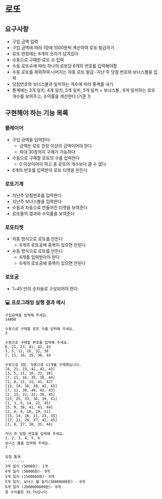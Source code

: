 # 로또

## 요구사항
- 구입 금액 입력
- 구입 금액에 따라 1장에 1000원씩 계산하여 로또 발급하기
- 로또 한장에는 6개의 숫자가 담겨있다
- 수동으로 구매한 로또 수 입력
- 수동 로또수에 따라 하나의 로또당 6개의 번호를 입력해야함
- 수동 로또를 제외하여 나머지는 자동 로또 발급
  -지난 주 당첨 번호와 보너스볼을 입력
- 당첨번호와 보너스볼과 일치하는 개수에 따라 통계를 내기
- 통계에는 3개 일치, 4개 일치, 5개 일치, 5개 일치 + 보너스볼 , 6개 일치하는 로또 개수를 보여주고, 수익률을 계산한다.(기준 1)

## 구현해야 하는 기능 목록

### 플레이어
- 구입 금액을 입력한다
    - 금액은 로또 한장 이상의 금액이어야 한다
    - 최대 30장까지 구매가 가능하다
- 수동으로 구매할 로또의 수를 입력한다
    - 0 이상이어야 하고 총 로또의 개수보다 클 수 없다
- 6개의 번호를 입력받아 로또 티켓을 만든다

### 로또기계
- 지난주 당첨번호를 입력한다
- 지난주 보너스볼을 입력한다
- 수동과 자동으로 만들어진 티켓을 보여준다
- 로또들의 결과와 수익률을 보여준다

### 로또티켓
- 자동 방식으로 로또를 만든다
  - 6개의 로또공에 중복이 있으면 안된다
- 수동 방식으로 로또를 만든다
  - 6개를 입력받아야 한다
  - 6개의 로또공에 중복이 있으면 안된다

### 로또공
- 1~45 안의 숫자들로 구성되어야 한다

### 💻 프로그래밍 실행 결과 예시
```
구입금액을 입력해 주세요.
14000

수동으로 구매할 로또 수를 입력해 주세요.
3

수동으로 구매할 번호를 입력해 주세요.
8, 21, 23, 41, 42, 43
3, 5, 11, 16, 32, 38
7, 11, 16, 35, 36, 44

수동으로 3장, 자동으로 11개를 구매했습니다.
[8, 21, 23, 41, 42, 43]
[3, 5, 11, 16, 32, 38]
[7, 11, 16, 35, 36, 44]
[1, 8, 11, 31, 41, 42]
[13, 14, 16, 38, 42, 45]
[7, 11, 30, 40, 42, 43]
[2, 13, 22, 32, 38, 45]
[23, 25, 33, 36, 39, 41]
[1, 3, 5, 14, 22, 45]
[5, 9, 38, 41, 43, 44]
[2, 8, 9, 18, 19, 21]
[13, 14, 18, 21, 23, 35]
[17, 21, 29, 37, 42, 45]
[3, 8, 27, 30, 35, 44]

지난 주 당첨 번호를 입력해 주세요.
1, 2, 3, 4, 5, 6
보너스 볼을 입력해 주세요.
7

당첨 통계
---------
3개 일치 (5000원)- 1개
4개 일치 (50000원)- 0개
5개 일치 (1500000원)- 0개
5개 일치, 보너스 볼 일치(30000000원) - 0개
6개 일치 (2000000000원)- 0개
총 수익률은 35.7%입니다.
```

